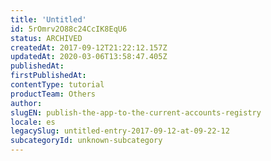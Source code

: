 ```yaml
---
title: 'Untitled'
id: 5rOmrv2O88c24CcIK8EqU6
status: ARCHIVED
createdAt: 2017-09-12T21:22:12.157Z
updatedAt: 2020-03-06T13:58:47.405Z
publishedAt: 
firstPublishedAt: 
contentType: tutorial
productTeam: Others
author: 
slugEN: publish-the-app-to-the-current-accounts-registry
locale: es
legacySlug: untitled-entry-2017-09-12-at-09-22-12
subcategoryId: unknown-subcategory
---
```




